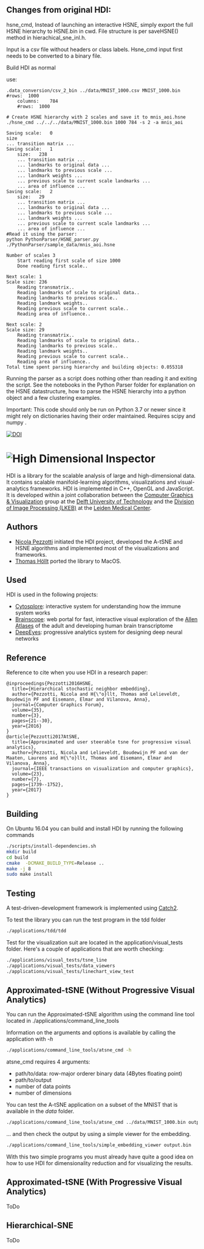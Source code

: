 ## Changes from original HDI:

hsne_cmd, Instead of launching an interactive HSNE, simply export the full HSNE hierarchy to HSNE.bin in cwd.
File structure is per saveHSNE() method in hierachical_sne_inl.h.

Input is a csv file without headers or class labels. Hsne_cmd input first needs to be converted to a binary file.

Build HDI as normal

use:

	.data_conversion/csv_2_bin ../data/MNIST_1000.csv MNIST_1000.bin
	#rows:	1000
		columns:	784
		#rows:	1000

	# Create HSNE hierarchy with 2 scales and save it to mnis_aoi.hsne
	./hsne_cmd ../../../data/MNIST_1000.bin 1000 784 -s 2 -a mnis_aoi
	
	Saving scale:	0
	size	
	... transition matrix ...	
	Saving scale:	1
		size:	238
		... transition matrix ...
		... landmarks to original data ...
		... landmarks to previous scale ...
		... landmark weights ...
		... previous scale to current scale landmarks ...
		... area of influence ...
	Saving scale:	2
		size:	29
		... transition matrix ...
		... landmarks to original data ...
		... landmarks to previous scale ...
		... landmark weights ...
		... previous scale to current scale landmarks ...
		... area of influence ...
	#Read it using the parser:
	python PythonParser/HSNE_parser.py ./PythonParser/sample_data/mnis_aoi.hsne

	Number of scales 3
		Start reading first scale of size 1000
		Done reading first scale..

	Next scale: 1
	Scale size: 236
		Reading transmatrix..
		Reading landmarks of scale to original data..
		Reading landmarks to previous scale..
		Reading landmark weights..
		Reading previous scale to current scale..
		Reading area of influence..

	Next scale: 2
	Scale size: 29
		Reading transmatrix..
		Reading landmarks of scale to original data..
		Reading landmarks to previous scale..
		Reading landmark weights..
		Reading previous scale to current scale..
		Reading area of influence..
	Total time spent parsing hierarchy and building objects: 0.055318
	

Running the parser as a script does nothing other than reading it and exiting the script. See the notebooks in the Python Parser folder for explanation on the HSNE datastructure, how to parse the HSNE hierarchy into a python object and a few clustering examples.

Important: This code should only be run on Python 3.7 or newer since it might rely on dictionaries having their order maintained. Requires scipy and numpy .





[![DOI](https://zenodo.org/badge/100361974.svg)](https://zenodo.org/badge/latestdoi/100361974)


# ![High Dimensional Inspector](./images/logo.png)
HDI is a library for the scalable analysis of large and high-dimensional data.
It contains scalable manifold-learning algorithms, visualizations and visual-analytics frameworks.
HDI is implemented in C++, OpenGL and JavaScript.
It is developed within a joint collaboration between the [Computer Graphics & Visualization](https://graphics.tudelft.nl/) group at the [Delft University of Technology](https://www.tudelft.nl) and the [Division of Image Processing (LKEB)](https://www.lumc.nl/org/radiologie/research/LKEB/) at the [Leiden Medical Center](https://www.lumc.nl/).

## Authors
- [Nicola Pezzotti](http://nicola17.github.io/) initiated the HDI project, developed the A-tSNE and HSNE algorithms and implemented most of the visualizations and frameworks.
- [Thomas Höllt](https://www.thomashollt.com/) ported the library to MacOS.

## Used
HDI is used in the following projects:
- [Cytosplore](https://www.cytosplore.org/): interactive system for understanding how the immune system works
- [Brainscope](http://www.brainscope.nl/brainscope): web portal for fast,
interactive visual exploration of the [Allen Atlases](http://www.brain-map.org/) of the adult and developing human brain
transcriptome
- [DeepEyes](https://graphics.tudelft.nl/Publications-new/2018/PHVLEV18/): progressive analytics system for designing deep neural networks

## Reference
Reference to cite when you use HDI in a research paper:

```
@inproceedings{Pezzotti2016HSNE,
  title={Hierarchical stochastic neighbor embedding},
  author={Pezzotti, Nicola and H{\"o}llt, Thomas and Lelieveldt, Boudewijn PF and Eisemann, Elmar and Vilanova, Anna},
  journal={Computer Graphics Forum},
  volume={35},
  number={3},
  pages={21--30},
  year={2016}
}
@article{Pezzotti2017AtSNE,
  title={Approximated and user steerable tsne for progressive visual analytics},
  author={Pezzotti, Nicola and Lelieveldt, Boudewijn PF and van der Maaten, Laurens and H{\"o}llt, Thomas and Eisemann, Elmar and Vilanova, Anna},
  journal={IEEE transactions on visualization and computer graphics},
  volume={23},
  number={7},
  pages={1739--1752},
  year={2017}
}
```

## Building
On Ubuntu 16.04 you can build and install HDI by running the following commands

```bash
./scripts/install-dependencies.sh
mkdir build
cd build
cmake  -DCMAKE_BUILD_TYPE=Release ..
make -j 8
sudo make install
```

## Testing
A test-driven-development framework is implemented using [Catch2](https://github.com/catchorg/Catch2).

To test the library you can run the test program in the tdd folder
```bash
./applications/tdd/tdd
```

Test for the visualization suit are located in the application/visual_tests folder. Here's a couple of applications that are worth checking:
```bash
./applications/visual_tests/tsne_line
./applications/visual_tests/data_viewers
./applications/visual_tests/linechart_view_test
```

## Approximated-tSNE (Without Progressive Visual Analytics)
You can run the Approximated-tSNE algorithm using the command line tool located
in ./applications/command_line_tools

Information on the arguments and options is available by calling the application with *-h*
```bash
./applications/command_line_tools/atsne_cmd -h
```

atsne_cmd requires 4 arguments:
- path/to/data: row-major orderer binary data (4Bytes floating point)
- path/to/output
- number of data points
- number of dimensions

You can test the A-tSNE application on a subset of the MNIST that is available in the *data* folder.

```bash
./applications/command_line_tools/atsne_cmd ../data/MNIST_1000.bin output.bin 1000 784
```

... and then check the output by using a simple viewer for the embedding.
```bash
./applications/command_line_tools/simple_embedding_viewer output.bin
```

With this two simple programs you must already have quite a good idea on how to
use HDI for dimensionality reduction and for visualizing the results.

## Approximated-tSNE (With Progressive Visual Analytics)
ToDo

## Hierarchical-SNE
ToDo

